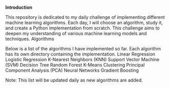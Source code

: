 **Introduction**

This repository is dedicated to my daily challenge of implementing different machine learning algorithms. Each day, I will choose an algorithm, study it, and create a Python implementation from scratch. This challenge aims to deepen my understanding of various machine learning models and techniques.
Algorithms

Below is a list of the algorithms I have implemented so far. Each algorithm has its own directory containing the implementation.
    Linear Regression
    Logistic Regression
    K-Nearest Neighbors (KNN)
    Support Vector Machine (SVM)
    Decision Tree
    Random Forest
    K-Means Clustering
    Principal Component Analysis (PCA)
    Neural Networks
    Gradient Boosting

Note: This list will be updated daily as new algorithms are added.
